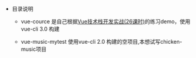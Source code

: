 * 目录说明

    * vue-cource 是自己根据[Vue技术栈开发实战(26课时)](https://segmentfault.com/ls/1650000016221751?utm_source=recommend_web-live-new)的练习demo，使用vue-cli 3.0 构建


    * vue-music-mytest 使用vue-cli 2.0 构建的空项目,本想试写chicken-music项目